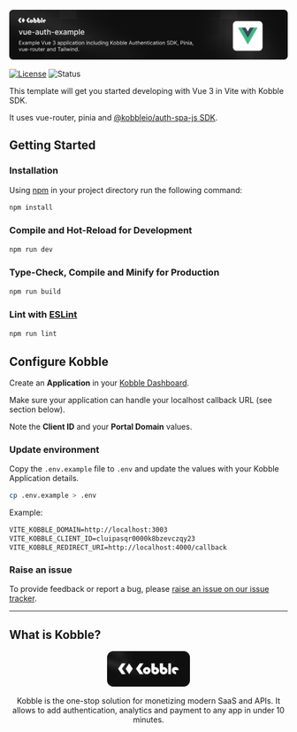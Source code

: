 ![Vue App example with Kobble Authentication for SPA](https://github.com/kobble-io/vue-auth-example/blob/main/.readme/banner.png?raw=true)

[![License](https://img.shields.io/:license-mit-blue.svg?style=flat)](https://opensource.org/licenses/MIT)
![Status](https://img.shields.io/:status-stable-green.svg?style=flat)


This template will get you started developing with Vue 3 in Vite with Kobble SDK.

It uses vue-router, pinia and [@kobbleio/auth-spa-js SDK](https://github.com/kobble-io/auth-spa-js).


## Getting Started

### Installation

Using [npm](https://npmjs.org) in your project directory run the following command:

```sh
npm install
```

### Compile and Hot-Reload for Development

```sh
npm run dev
```

### Type-Check, Compile and Minify for Production

```sh
npm run build
```

### Lint with [ESLint](https://eslint.org/)

```sh
npm run lint
```

## Configure Kobble

Create an **Application** in your [Kobble Dashboard](https://app.kobble.io/p/applications).

Make sure your application can handle your localhost callback URL (see section below).

Note the **Client ID** and your **Portal Domain** values.

### Update environment

Copy the `.env.example` file to `.env` and update the values with your Kobble Application details.

```bash
cp .env.example > .env
```

Example: 
```
VITE_KOBBLE_DOMAIN=http://localhost:3003
VITE_KOBBLE_CLIENT_ID=cluipasqr0000k8bzevczqy23
VITE_KOBBLE_REDIRECT_URI=http://localhost:4000/callback
```

### Raise an issue

To provide feedback or report a bug, please [raise an issue on our issue tracker](https://github.com/kobble-io/vue-auth-example/issues).

___

## What is Kobble?

<p align="center">
  <picture>
    <img alt="Kobble Logo" src="https://github.com/kobble-io/vue-auth-example/blob/main/.readme/logo.png?raw=true" width="150">
  </picture>
</p>
<p align="center">
 Kobble is the one-stop solution for monetizing modern SaaS and APIs. It allows to add authentication, analytics and payment to any app in under 10 minutes.
</p>

